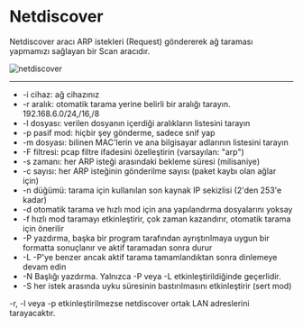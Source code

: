 # Netdiscover

Netdiscover aracı ARP istekleri (Request) göndererek ağ taraması yapmamızı sağlayan bir Scan aracıdır.

![netdiscover](Görseller/netdiscover.png)

---

*   -i cihaz: ağ cihazınız
*   -r aralık: otomatik tarama yerine belirli bir aralığı tarayın. 192.168.6.0/24,/16,/8
*   -l dosyası: verilen dosyanın içerdiği aralıkların listesini tarayın
*   -p pasif mod: hiçbir şey gönderme, sadece snif yap
*   -m dosyası: bilinen MAC'lerin ve ana bilgisayar adlarının listesini tarayın
*   -F filtresi: pcap filtre ifadesini özelleştirin (varsayılan: "arp")
*   -s zamanı: her ARP isteği arasındaki bekleme süresi (milisaniye)
*   -c sayısı: her ARP isteğinin gönderilme sayısı (paket kaybı olan ağlar için)
*   -n düğümü: tarama için kullanılan son kaynak IP sekizlisi (2'den 253'e kadar)
*   -d otomatik tarama ve hızlı mod için ana yapılandırma dosyalarını yoksay
*   -f hızlı mod taramayı etkinleştirir, çok zaman kazandırır, otomatik tarama için önerilir
*   -P yazdırma, başka bir program tarafından ayrıştırılmaya uygun bir formatta sonuçlanır ve aktif taramadan sonra durur
*  -L -P'ye benzer ancak aktif tarama tamamlandıktan sonra dinlemeye devam edin
*   -N Başlığı yazdırma. Yalnızca -P veya -L etkinleştirildiğinde geçerlidir.
*   -S her istek arasında uyku süresinin bastırılmasını etkinleştirir (sert mod)

-r, -l veya -p etkinleştirilmezse netdiscover ortak LAN adreslerini tarayacaktır.
